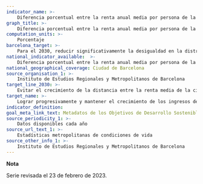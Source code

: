```yaml
---
indicator_name: >-
    Diferencia porcentual entre la renta anual media por persona de la ciudad de Barcelona y la de su área metropolitana
graph_title: >-
    Diferencia porcentual entre la renta anual media por persona de la ciudad de Barcelona y la de su área metropolitana
computation_units: >-
    Porcentaje
barcelona_target: >-
    Para el 2030, reducir significativamente la desigualdad en la distribución de la renta en Barcelona, evitando que la renta familiar disponible bruta (RFDB) media de la ciudad se distancie de la media metropolitana
national_indicator_available:  >-
    Diferencia porcentual entre la renta anual media por persona de la ciudad de Barcelona y la de su área metropolitana
national_geographical_coverage: Ciudad de Barcelona 
source_organisation_1: >-
    Instituto de Estudios Regionales y Metropolitanos de Barcelona
target_line_2030: >-
    Evitar el crecimiento de la distancia entre la renta media de la ciudad de Barcelona y la de su área metropolitana: Valor hito 2030: Inferior o igual a 11,1%
target_name: >-
    Lograr progresivamente y mantener el crecimiento de los ingresos del 40% más pobre de la población a una tasa superior a la media nacional
indicator_definition:
goal_meta_link_text: Metadatos de los Objetivos de Desarrollo Sostenible de las Naciones Unidas (pdf 894kB)
source_periodicity_1: >-
    Datos disponibles cada año
source_url_text_1: >-
    Estadísticas metropolitanas de condiciones de vida
source_other_info_1: >-
    Instituto de Estudios Regionales y Metropolitanos de Barcelona
---
```

**Nota**

Serie revisada el 23 de febrero de 2023.
